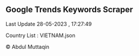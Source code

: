 

## Google Trends Keywords Scraper 
 
Last Update 28-05-2023 , 17:27:49

Country List :
VIETNAM.json



© Abdul Muttaqin 
